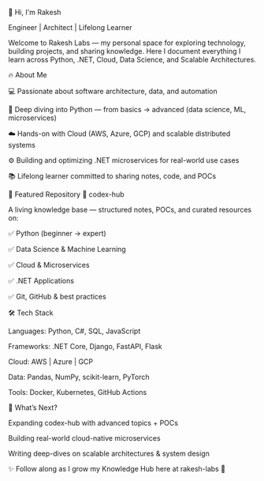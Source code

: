 👋 Hi, I'm Rakesh

Engineer | Architect | Lifelong Learner

Welcome to Rakesh Labs — my personal space for exploring technology, building projects, and sharing knowledge.
Here I document everything I learn across Python, .NET, Cloud, Data Science, and Scalable Architectures.

🔥 About Me

💻 Passionate about software architecture, data, and automation

🐍 Deep diving into Python — from basics → advanced (data science, ML, microservices)

☁️ Hands-on with Cloud (AWS, Azure, GCP) and scalable distributed systems

⚙️ Building and optimizing .NET microservices for real-world use cases

📚 Lifelong learner committed to sharing notes, code, and POCs

📂 Featured Repository
📘 codex-hub

A living knowledge base — structured notes, POCs, and curated resources on:

✅ Python (beginner → expert)

✅ Data Science & Machine Learning

✅ Cloud & Microservices

✅ .NET Applications

✅ Git, GitHub & best practices

🛠️ Tech Stack

Languages: Python, C#, SQL, JavaScript

Frameworks: .NET Core, Django, FastAPI, Flask

Cloud: AWS | Azure | GCP

Data: Pandas, NumPy, scikit-learn, PyTorch

Tools: Docker, Kubernetes, GitHub Actions

🚀 What’s Next?

Expanding codex-hub with advanced topics + POCs

Building real-world cloud-native microservices

Writing deep-dives on scalable architectures & system design

✨ Follow along as I grow my Knowledge Hub here at rakesh-labs
 🚀

